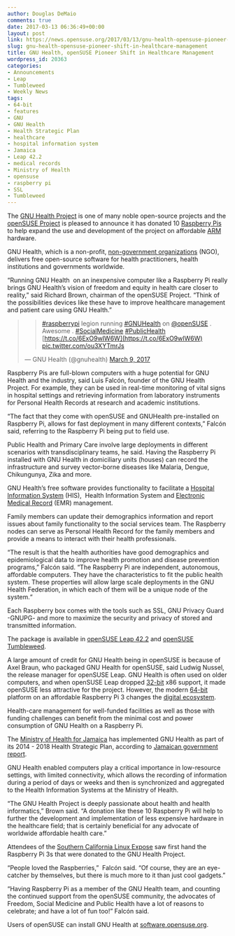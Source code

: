 ```yaml
---
author: Douglas DeMaio
comments: true
date: 2017-03-13 06:36:49+00:00
layout: post
link: https://news.opensuse.org/2017/03/13/gnu-health-opensuse-pioneer-shift-in-healthcare-management/
slug: gnu-health-opensuse-pioneer-shift-in-healthcare-management
title: GNU Health, openSUSE Pioneer Shift in Healthcare Management
wordpress_id: 20363
categories:
- Announcements
- Leap
- Tumbleweed
- Weekly News
tags:
- 64-bit
- features
- GNU
- GNU Health
- Health Strategic Plan
- healthcare
- hospital information system
- Jamaica
- Leap 42.2
- medical records
- Ministry of Health
- opensuse
- raspberry pi
- SSL
- Tumbleweed
---
```


The [GNU Health Project](//health.gnu.org/) is one of many noble open-source projects and the [openSUSE Project](https://www.opensuse.org/) is pleased to announce it has donated 10 [Raspberry Pis](https://www.raspberrypi.org/) to help expand the use and development of the project on affordable [ARM](https://www.arm.com/) hardware.

GNU Health, which is a non-profit, [non-government organizations](https://en.wikipedia.org/wiki/Non-governmental_organization) (NGO), delivers free open-source software for health practitioners, health institutions and governments worldwide.

“Running GNU Health  on an inexpensive computer like a Raspberry Pi really brings GNU Health’s vision of freedom and equity in health care closer to reality,” said Richard Brown, chairman of the openSUSE Project. “Think of the possibilities devices like these have to improve healthcare management and patient care using GNU Health.”


<blockquote>

> 
> [#raspberrypi](https://twitter.com/hashtag/raspberrypi?src=hash) legion running [#GNUHealth](https://twitter.com/hashtag/GNUHealth?src=hash) on [@openSUSE](https://twitter.com/openSUSE) . Awesome . [#SocialMedicine](https://twitter.com/hashtag/SocialMedicine?src=hash) [#PublicHealth](https://twitter.com/hashtag/PublicHealth?src=hash) [https://t.co/6ExO9wIW6W](https://t.co/6ExO9wIW6W) [pic.twitter.com/ou3XYTmrJs](https://t.co/ou3XYTmrJs)
> 
> 
— GNU Health (@gnuhealth) [March 9, 2017](https://twitter.com/gnuhealth/status/839824765086916609)</blockquote>




Raspberry Pis are full-blown computers with a huge potential for GNU Health and the industry, said Luis Falcón, founder of the GNU Health Project. For example, they can be used in real-time monitoring of vital signs in hospital settings and retrieving information from laboratory instruments for Personal Health Records at research and academic institutions.

“The fact that they come with openSUSE and GNUHealth pre-installed on Raspberry Pi, allows for fast deployment in many different contexts,” Falcón said, referring to the Raspberry Pi being put to field use.

<!-- more -->Public Health and Primary Care involve large deployments in different scenarios with transdisciplinary teams, he said. Having the Raspberry Pi installed with GNU Health in domiciliary units (houses) can record the infrastructure and survey vector-borne diseases like Malaria, Dengue, Chikungunya, Zika and more.

GNU Health’s free software provides functionality to facilitate a [Hospital Information System](https://en.wikipedia.org/wiki/Hospital_information_system) (HIS),  Health Information System and [Electronic Medical Record](https://www.healthit.gov/providers-professionals/electronic-medical-records-emr) (EMR) management.

Family members can update their demographics information and report issues about family functionality to the social services team. The Raspberry nodes can serve as Personal Health Record for the family members and provide a means to interact with their health professionals.

“The result is that the health authorities have good demographics and epidemiological data to improve health promotion and disease prevention programs,” Falcón said. “The Raspberry Pi are independent, autonomous, affordable computers. They have the characteristics to fit the public health system. These properties will allow large scale deployments in the GNU Health Federation, in which each of them will be a unique node of the system.“

Each Raspberry box comes with the tools such as SSL, GNU Privacy Guard -GNUPG- and more to maximize the security and privacy of stored and transmitted information.

The package is available in [openSUSE Leap 42.2](https://en.opensuse.org/Portal:42.2) and [openSUSE Tumbleweed](https://en.opensuse.org/Portal:Tumbleweed).

A large amount of credit for GNU Health being in openSUSE is because of Axel Braun, who packaged GNU Health for openSUSE, said Ludwig Nussel, the release manager for openSUSE Leap. GNU Health is often used on older computers, and when openSUSE Leap dropped [32-bit](https://en.wikipedia.org/wiki/32-bit) x86 support, it made openSUSE less attractive for the project. However, the modern [64-bit](https://en.wikipedia.org/wiki/64-bit_computing) platform on an affordable Raspberry Pi 3 changes the [digital ecosystem](https://en.wikipedia.org/wiki/Digital_ecosystem).

Health-care management for well-funded facilities as well as those with funding challenges can benefit from the minimal cost and power consumption of GNU Health on a Raspberry Pi.

The [Ministry of Health for Jamaica](//moh.gov.jm/) has implemented GNU Health as part of its 2014 - 2018 Health Strategic Plan, according to [Jamaican government report](//moh.gov.jm/wp-content/uploads/2015/07/MOH_NHIS-eHealth_StrategicPlanFINAL.pdf).

GNU Health enabled computers play a critical importance in low-resource settings, with limited connectivity, which allows the recording of information during a period of days or weeks and then is synchronized and aggregated to the Health Information Systems at the Ministry of Health.

“The GNU Health Project is deeply passionate about health and health informatics,” Brown said. “A donation like these 10 Raspberry Pi will help to further the development and implementation of less expensive hardware in the healthcare field; that is certainly beneficial for any advocate of worldwide affordable health care.”

Attendees of the [Southern California Linux Expose](https://www.socallinuxexpo.org/) saw first hand the Raspberry Pi 3s that were donated to the GNU Health Project.

“People loved the Raspberries,”  Falcón said. “Of course, they are an eye-catcher by themselves, but there is much more to it than just cool gadgets.”

“Having Raspberry Pi as a member of the GNU Health team, and counting the continued support from the openSUSE community, the advocates of Freedom, Social Medicine and Public Health have a lot of reasons to celebrate; and have a lot of fun too!” Falcón said.

Users of openSUSE can install GNU Health at [software.opensuse.org](https://software.opensuse.org/).
